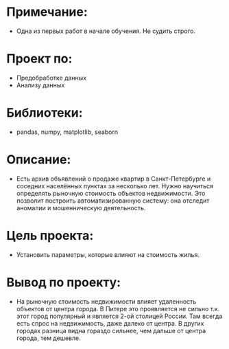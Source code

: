# Примечание:

- Одна из первых работ в начале обучения. Не судить строго.

# Проект по:

- Предобработке данных
- Анализу данных

# Библиотеки:

- pandas, numpy, matplotlib, seaborn

# Описание:

- Есть архив объявлений о продаже квартир в Санкт-Петербурге и соседних населённых пунктах за несколько лет. Нужно научиться определять рыночную стоимость объектов недвижимости. Это позволит построить автоматизированную систему: она отследит аномалии и мошенническую деятельность.

# Цель проекта:

- Установить параметры, которые влияют на стоимость жилья.

# Вывод по проекту: 

- На рыночную стоимость недвижимости влияет удаленность объектов от центра города. В Питере это проявляется не сильно т.к. этот город популярный и является 2-ой столицей России. Там всегда есть спрос на недвижимость, даже далеко от центра. В других городах разница видна гораздо сильнее, чем дальше от центра города, тем дешевле.